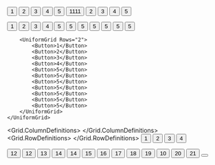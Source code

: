 <Window x:Class="Wprowadzenie.MainWindow"
        xmlns="http://schemas.microsoft.com/winfx/2006/xaml/presentation"
        xmlns:x="http://schemas.microsoft.com/winfx/2006/xaml"
        xmlns:d="http://schemas.microsoft.com/expression/blend/2008"
        xmlns:mc="http://schemas.openxmlformats.org/markup-compatibility/2006"
        xmlns:local="clr-namespace:Wprowadzenie"
        mc:Ignorable="d"
        Title="MainWindow" Height="450" Width="800">
    <StackPanel>
        <!---
        uklad liniowy
        domyslnie elementy jeden pod drugim
        -->
        <Button>1</Button>
        <Button>2</Button>
        <Button>3</Button>
        <Button>4</Button>
        <Button>5</Button>
        <StackPanel Orientation="Horizontal">
            <!--
            tu zmienione na jeden obok drugiego
            -->
            <Button>1111</Button>
            <Button>2</Button>
            <Button>3</Button>
            <Button>4</Button>
            <Button>5</Button>
        </StackPanel>
    </StackPanel>
    
</Window>







<Window x:Class="Wprowadzenie.Window1"
        xmlns="http://schemas.microsoft.com/winfx/2006/xaml/presentation"
        xmlns:x="http://schemas.microsoft.com/winfx/2006/xaml"
        xmlns:d="http://schemas.microsoft.com/expression/blend/2008"
        xmlns:mc="http://schemas.openxmlformats.org/markup-compatibility/2006"
        xmlns:local="clr-namespace:Wprowadzenie"
        mc:Ignorable="d"
        Title="Window1" Height="450" Width="800">
    <UniformGrid Columns="3">
        <!--
        uklad siatki
        -->
        <Button Background="Azure">1</Button>
        <Button Foreground="Bisque">2</Button>
        <Button>3</Button>
        <Button Foreground="Red">4</Button>
        <Button>5</Button>
        <Button Margin="20">5</Button>
        <Button>5</Button>
        <Button Padding="30">5</Button>
        <Button>5</Button>
        <Button>5</Button>
        <Button>5</Button>

        <UniformGrid Rows="2">
            <Button>1</Button>
            <Button>2</Button>
            <Button>3</Button>
            <Button>4</Button>
            <Button>5</Button>
            <Button>5</Button>
            <Button>5</Button>
            <Button>5</Button>
            <Button>5</Button>
            <Button>5</Button>
            <Button>5</Button>
        </UniformGrid>
    </UniformGrid>
</Window>





<Window x:Class="Wprowadzenie.Window2"
        xmlns="http://schemas.microsoft.com/winfx/2006/xaml/presentation"
        xmlns:x="http://schemas.microsoft.com/winfx/2006/xaml"
        xmlns:d="http://schemas.microsoft.com/expression/blend/2008"
        xmlns:mc="http://schemas.openxmlformats.org/markup-compatibility/2006"
        xmlns:local="clr-namespace:Wprowadzenie"
        mc:Ignorable="d"
        Title="Window2" Height="450" Width="800">
    <Grid>
        <Grid.ColumnDefinitions>
            <ColumnDefinition Width="auto"></ColumnDefinition>
            <!--
            szerokosc taka jak zawartosc
            -->
            <ColumnDefinition Width="*"></ColumnDefinition>
            <ColumnDefinition Width="3*"></ColumnDefinition>
            <ColumnDefinition></ColumnDefinition>
        </Grid.ColumnDefinitions>
        <Grid.RowDefinitions>
            <RowDefinition Height="*"></RowDefinition>
            <RowDefinition Height="2*"></RowDefinition>
            <RowDefinition Height="3*"></RowDefinition>
        </Grid.RowDefinitions>
        <Button>1</Button>
        <!--
        domyslnie w kolumnie 0 i wierszu 0
        -->
        <Button Grid.Column="2" Grid.Row="1">2</Button>
        <Button Grid.Row="2" Grid.ColumnSpan="2" Margin="30">3</Button>
        <Button Grid.Column="3" Grid.RowSpan="3" Margin="20">4</Button>
    </Grid>
</Window>





<Window x:Class="Wprowadzenie.Window3"
        xmlns="http://schemas.microsoft.com/winfx/2006/xaml/presentation"
        xmlns:x="http://schemas.microsoft.com/winfx/2006/xaml"
        xmlns:d="http://schemas.microsoft.com/expression/blend/2008"
        xmlns:mc="http://schemas.openxmlformats.org/markup-compatibility/2006"
        xmlns:local="clr-namespace:Wprowadzenie"
        mc:Ignorable="d"
        Title="Window3" Height="450" Width="800">
    <WrapPanel Orientation="Vertical">
        <!--
        domyslnie horizontal
        po zmianie rozmiaru okna responsywnie zmienia sie uklad
        -->
        <Button>12</Button>
        <Button>12</Button>
        <Button>13</Button>
        <Button>14</Button>
        <Button>14</Button>
        <Button>15</Button>
        <Button>16</Button>
        <Button>17</Button>
        <Button>18</Button>
        <Button>19</Button>
        <Button>10</Button>
        <Button>20</Button>
        <Button>21</Button>
        <Button></Button>
    </WrapPanel>
</Window>

